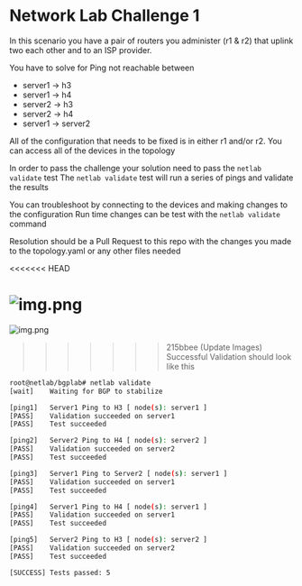 # Network Lab Challenge 1  

In this scenario you have a pair of routers you administer (r1 & r2) that uplink two each other and to an ISP provider.

You have to solve for Ping not reachable between 

- server1 -> h3
- server1 -> h4
- server2 -> h3
- server2 -> h4
- server1 -> server2

All of the configuration that needs to be fixed is in either r1 and/or r2. 
You can access all of the devices in the topology

In order to pass the challenge your solution need to pass the ``netlab validate`` test 
The ``netlab validate`` test will run a series of pings and validate the results

You can troubleshoot by connecting to the devices and making changes to the configuration
Run time changes can be test with the ``netlab validate`` command

Resolution should be a Pull Request to this repo with the changes you made to the topology.yaml or any other files needed



<<<<<<< HEAD

![img.png](challenge1/img.png)
=======
![img.png](img.png)

>>>>>>> 215bbee (Update Images)
Successful Validation should look like this 
```bash
root@netlab/bgplab# netlab validate
[wait]    Waiting for BGP to stabilize

[ping1]   Server1 Ping to H3 [ node(s): server1 ]
[PASS]    Validation succeeded on server1
[PASS]    Test succeeded

[ping2]   Server2 Ping to H4 [ node(s): server2 ]
[PASS]    Validation succeeded on server2
[PASS]    Test succeeded

[ping3]   Server1 Ping to Server2 [ node(s): server1 ]
[PASS]    Validation succeeded on server1
[PASS]    Test succeeded

[ping4]   Server1 Ping to H4 [ node(s): server1 ]
[PASS]    Validation succeeded on server1
[PASS]    Test succeeded

[ping5]   Server2 Ping to H3 [ node(s): server2 ]
[PASS]    Validation succeeded on server2
[PASS]    Test succeeded

[SUCCESS] Tests passed: 5


